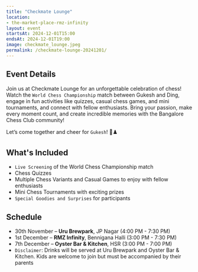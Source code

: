 ```yaml
---
title: "Checkmate Lounge"
location: 
- the-market-place-rmz-infinity
layout: event
startsAt: 2024-12-01T15:00
endsAt: 2024-12-01T19:00
image: checkmate_lounge.jpeg
permalink: /checkmate-lounge-20241201/
---
```

## Event Details

Join us at Checkmate Lounge for an unforgettable celebration of chess! Watch the `World Chess Championship` match between Gukesh and Ding, engage in fun activities like quizzes, casual chess games, and mini tournaments, and connect with fellow enthusiasts.
Bring your passion, make every moment count, and create incredible memories with the Bangalore Chess Club community!

Let’s come together and cheer for `Gukesh`! 🎉♟️

## What's Included

-  `Live Screening` of the World Chess Championship match
- Chess Quizzes 
- ️Multiple Chess Variants and Casual Games to enjoy with fellow enthusiasts
- Mini Chess Tournaments with exciting prizes
-  `Special Goodies and Surprises` for participants


## Schedule

- 30th November – **Uru Brewpark**, JP Nagar (4:00 PM - 7:30 PM)
- 1st December – **RMZ Infinity**, Bennigana Halli (3:00 PM - 7:30 PM)
- 7th December – **Oyster Bar & Kitchen**, HSR (3:00 PM - 7:00 PM)
- `Disclaimer`: Drinks will be served at Uru Brewpark and Oyster Bar & Kitchen. Kids are welcome to join but must be accompanied by their parents
